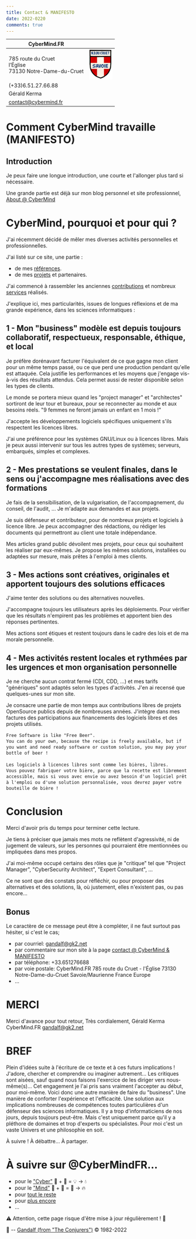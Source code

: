 ```yaml
---
title: Contact & MANIFESTO
date: 2022-0220
comments: true
---
```


| CyberMind.FR | |
| --- | :-: |
| 785 route du Cruet <br /> l’Église <br /> 73130 Notre-Dame-du-Cruet | <img src="/uploads/images/NDDC_H240.png" width="64px"> |
| (+33)6.51.27.66.88 |
| Gérald Kerma |
| <contact@cybermind.fr> |

# Comment CyberMind travaille (MANIFESTO)

## Introduction

Je peux faire une longue introduction, une courte et l'allonger plus tard si nécessaire.

Une grande partie est déjà sur mon blog personnel et site professionnel, [About @ CyberMind](https://CyberMind.FR/fr/about/)

# CyberMind, pourquoi et pour qui ?

J'ai récemment décidé de mêler mes diverses activités personnelles et professionnelles.

J'ai listé sur ce site, une partie :
- de mes [références](https://CyberMind.FR/fr/references/).
- de mes [projets](https://CyberMind.FR/fr/projects/) et partenaires.

J'ai commencé à rassembler les anciennes [contributions](https://CyberMind.FR/tags/contribute/) et nombreux [services](https://CyberMind.FR/fr/projects/) réalisés.

J'explique ici, mes particularités, issues de longues réflexions et de ma grande expérience, dans les sciences informatiques :

## 1 - Mon "business" modèle est depuis toujours collaboratif, respectueux, responsable, éthique, et local

Je préfère dorénavant facturer l'équivalent de ce que gagne mon client pour un même temps passé, ou ce que perd une production pendant qu'elle est attaquée.
Cela justifie les performances et les moyens que j'engage vis-à-vis des résultats attendus.
Cela permet aussi de rester disponible selon les types de clients.

Le monde se portera mieux quand les "project manager" et "architectes" sortiront de leur tour et bureaux, pour se reconnecter au monde et aux besoins réels.
	"9 femmes ne feront jamais un enfant en 1 mois !"

J'accepte les développements logiciels spécifiques uniquement s'ils respectent les licences libres.

J'ai une préférence pour les systèmes GNU/Linux ou à licences libres.
Mais je peux aussi intervenir sur tous les autres types de systèmes; serveurs, embarqués, simples et complexes.

## 2 - Mes prestations se veulent finales, dans le sens ou j'accompagne mes réalisations avec des formations

Je fais de la sensibilisation, de la vulgarisation, de l'accompagnement, du conseil, de l'audit, ...
Je m'adapte aux demandes et aux projets.

Je suis défenseur et contributeur, pour de nombreux projets et logiciels à licence libre.
Je peux accompagner des rédactions, ou rédiger les documents qui permettront au client une totale indépendance.

Mes articles grand public dévoilent mes projets, pour ceux qui souhaitent les réaliser par eux-mêmes.
Je propose les mêmes solutions, installées ou adaptées sur mesure, mais prêtes à l'emploi à mes clients.

## 3 - Mes actions sont créatives, originales et apportent toujours des solutions efficaces

J'aime tenter des solutions ou des alternatives nouvelles.

J'accompagne toujours les utilisateurs après les déploiements.
Pour vérifier que les résultats n'empirent pas les problèmes et apportent bien des réponses pertinentes.

Mes actions sont étiques et restent toujours dans le cadre des lois et de ma morale personnelle.

## 4 - Mes activités restent locales et rythmées par les urgences et mon organisation personnelle

Je ne cherche aucun contrat fermé (CDI, CDD, …) et mes tarifs "génériques" sont adaptés selon les types d'activités.
J'en ai recensé que quelques-unes sur mon site.

Je consacre une partie de mon temps aux contributions libres de projets OpenSource publics depuis de nombreuses années.
J'intègre dans mes factures des participations aux financements des logiciels libres et des projets utilisés.

	Free Software is like "Free Beer".
	You can do your own, because the recipe is freely available, but if you want and need ready software or custom solution, you may pay your bottle of beer !

	Les logiciels à licences libres sont comme les bières, libres.
	Vous pouvez fabriquer votre bière, parce que la recette est librement accessible, mais si vous avec envie ou avez besoin d'un logiciel prêt à l'emploi ou d'une solution personnalisée, vous devrez payer votre bouteille de bière !

# Conclusion

Merci d'avoir pris du temps pour terminer cette lecture.

Je tiens à préciser que jamais mes mots ne reflètent d'agressivité, ni de jugement de valeurs, sur les personnes qui pourraient être mentionnées ou impliquées dans mes propos.

J'ai moi-même occupé certains des rôles que je "critique" tel que "Project Manager", "CyberSecurity Architect", "Expert Consultant", …

Ce ne sont que des constats pour réfléchir, ou pour proposer des alternatives et des solutions, là, où justement, elles n'existent pas, ou pas encore…

## Bonus

Le caractère de ce message peut être à compléter, il ne faut surtout pas hésiter, si c'est le cas;
- par courriel: gandalf@gk2.net
- par commentaire sur mon site à la page [contact @ CyberMind & MANIFESTO](https://cybermind.fr/fr/contact/)
- par téléphone: +33.651276688
- par voie postale:
CyberMind.FR
785 route du Cruet - l'Église
73130 Notre-Dame-du-Cruet
Savoie/Maurienne
France
Europe
- …

# MERCI

Merci d'avance pour tout retour,
Très cordialement,
Gérald Kerma
CyberMind.FR
gandalf@gk2.net

# BREF

Plein d'idées suite à l'écriture de ce texte et à ces futurs implications !
J'adore, chercher et comprendre ou imaginer autrement…
Les critiques sont aisées, sauf quand nous faisons l'exercice de les diriger vers nous-même(s)…
Cet engagement je l'ai pris sans vraiment l'accepter au début, pour moi-même.
Voici donc une autre manière de faire du "business".
Une manière de conforter l'expérience et l'efficacité.
Une solution aux implications nombreuses de compétences toutes particulières d'un défenseur des sciences informatiques.
Il y a trop d'informaticiens de nos jours, depuis toujours peut-être.
Mais c'est uniquement parce qu'il y a pléthore de domaines et trop d'experts ou spécialistes.
Pour moi c'est un vaste Univers et une philosophie en soit.

À suivre !
À débattre…
À partager.

# À suivre sur @CyberMindFR… #

- pour le ["Cyber"](https://cybermind.fr/categories/Cyber/)   🤖 + 🎲 = 💡 -> 💧
- pour le ["Mind"](https://cybermind.fr/categories/Mind/)     🧠 + 🧩 = 🧙 -> 🔥
- pour [tout le reste](https://cybermind.fr/fr/Cyber/Mind/welcome/)
- pour [plus encore](https://cybermind.fr/fr/about/)
- …

⚠️ Attention, cette page risque d'être mise à jour régulièrement ! 👀

🧙 -- [Gandalf (from "The Conjurers")](mailto:Gandalf@Gk2.NET?subject=The%20Conjurers%20%3F) ©️ 1982-2022
